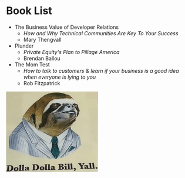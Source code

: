 <!SLIDE >
# Book List

* The Business Value of Developer Relations
  * *How and Why Technical Communities Are Key To Your Success*
  * Mary Thengvall
* Plunder
  * *Private Equity's Plan to Pillage America*
  * Brendan Ballou
* The Mom Test
  * *How to talk to customers & learn if your business is a good idea when everyone is lying to you*
  * Rob Fitzpatrick

![dolla dolla bill, y'all](/_images/dolla.jpg)
